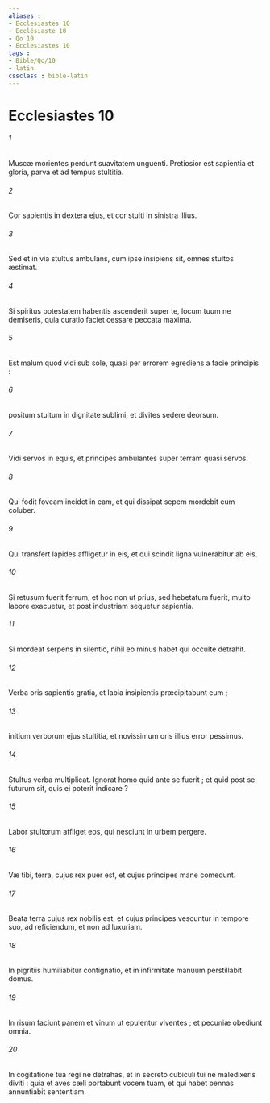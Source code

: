 ```yaml
---
aliases : 
- Ecclesiastes 10
- Ecclésiaste 10
- Qo 10
- Ecclesiastes 10
tags : 
- Bible/Qo/10
- latin
cssclass : bible-latin
---
```


# Ecclesiastes 10

###### 1
Muscæ morientes perdunt suavitatem unguenti. Pretiosior est sapientia et gloria, parva et ad tempus stultitia.
###### 2
Cor sapientis in dextera ejus, et cor stulti in sinistra illius.
###### 3
Sed et in via stultus ambulans, cum ipse insipiens sit, omnes stultos æstimat.
###### 4
Si spiritus potestatem habentis ascenderit super te, locum tuum ne demiseris, quia curatio faciet cessare peccata maxima.
###### 5
Est malum quod vidi sub sole, quasi per errorem egrediens a facie principis :
###### 6
positum stultum in dignitate sublimi, et divites sedere deorsum.
###### 7
Vidi servos in equis, et principes ambulantes super terram quasi servos.
###### 8
Qui fodit foveam incidet in eam, et qui dissipat sepem mordebit eum coluber.
###### 9
Qui transfert lapides affligetur in eis, et qui scindit ligna vulnerabitur ab eis.
###### 10
Si retusum fuerit ferrum, et hoc non ut prius, sed hebetatum fuerit, multo labore exacuetur, et post industriam sequetur sapientia.
###### 11
Si mordeat serpens in silentio, nihil eo minus habet qui occulte detrahit.
###### 12
Verba oris sapientis gratia, et labia insipientis præcipitabunt eum ;
###### 13
initium verborum ejus stultitia, et novissimum oris illius error pessimus.
###### 14
Stultus verba multiplicat. Ignorat homo quid ante se fuerit ; et quid post se futurum sit, quis ei poterit indicare ?
###### 15
Labor stultorum affliget eos, qui nesciunt in urbem pergere.
###### 16
Væ tibi, terra, cujus rex puer est, et cujus principes mane comedunt.
###### 17
Beata terra cujus rex nobilis est, et cujus principes vescuntur in tempore suo, ad reficiendum, et non ad luxuriam.
###### 18
In pigritiis humiliabitur contignatio, et in infirmitate manuum perstillabit domus.
###### 19
In risum faciunt panem et vinum ut epulentur viventes ; et pecuniæ obediunt omnia.
###### 20
In cogitatione tua regi ne detrahas, et in secreto cubiculi tui ne maledixeris diviti : quia et aves cæli portabunt vocem tuam, et qui habet pennas annuntiabit sententiam.
